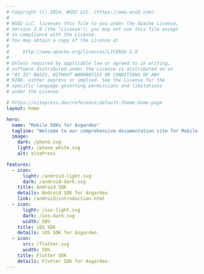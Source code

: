 ```yaml
---
# Copyright (c) 2024, WSO2 LLC. (https://www.wso2.com).
#
# WSO2 LLC. licenses this file to you under the Apache License,
# Version 2.0 (the "License"); you may not use this file except
# in compliance with the License.
# You may obtain a copy of the License at
#
#     http://www.apache.org/licenses/LICENSE-2.0
#
# Unless required by applicable law or agreed to in writing,
# software distributed under the License is distributed on an
# "AS IS" BASIS, WITHOUT WARRANTIES OR CONDITIONS OF ANY
# KIND, either express or implied. See the License for the
# specific language governing permissions and limitations
# under the License.

# https://vitepress.dev/reference/default-theme-home-page
layout: home

hero:
  name: "Mobile SDKs for Asgardeo"
  tagline: "Welcome to our comprehensive documentation site for Mobile SDKs for Asgardeo! \nHere, you'll find everything you need to seamlessly integrate Asgardeo's authentication and identity management solutions into your mobile applications."
  image:
    dark: /phone.svg
    light: /phone_white.svg
    alt: VitePress

features:
  - icon:
      light: /android-light.svg
      dark: /android-dark.svg
    title: Android SDK
    details: Android SDK for Asgardeo.
    link: /android/introduction.html
  - icon:
      light: /ios-light.svg
      dark: /ios-dark.svg
      width: 50%
    title: iOS SDK
    details: iOS SDK for Asgardeo.
  - icon:
      src: /flutter.svg
      width: 50%
    title: Flutter SDK
    details: Flutter SDK for Asgardeo.
---
```


